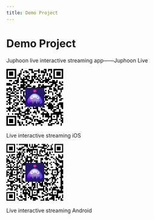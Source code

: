 ```yaml
---
title: Demo Project
---
```

# Demo Project

Juphoon live interactive streaming app——Juphoon Live

[![../../\_images/live\_iOS.png](../../_images/live_iOS.png)](../../_images/live_iOS.png)

Live interactive streaming iOS

[![../../\_images/live\_Android.png](../../_images/live_Android.png)](../../_images/live_Android.png)

Live interactive streaming Android
